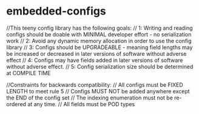 # embedded-configs

//This teeny config library has the following goals:
// 1: Writing and reading configs should be doable with MINIMAL developer effort - no serialization work
// 2: Avoid any dynamic memory allocation in order to use the config library
// 3: Configs should be UPGRADEABLE - meaning field lengths may be increased or decreased in later versions of software without adverse effect
// 4: Configs may have fields added in later versions of software without adverse effect. 
// 5: Config serialization size should be determined at COMPILE TIME

//Constraints for backwards compatibility:
// All configs must be FIXED LENGTH to meet rule 5
// Configs MUST NOT be added anywhere except the END of the config set
// The indexing enumeration must not be re-ordered at any time. 
// All fields must be POD types
